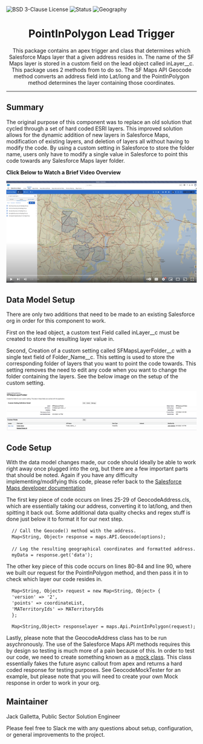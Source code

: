 ![BSD 3-Clause License](https://img.shields.io/badge/license-BSD%203--Clause-success)
![Status](https://img.shields.io/badge/status-Complete-green)
![Geography](https://img.shields.io/badge/Geography-US-blue)

<h1 align="center">PointInPolygon Lead Trigger</h1>
<p align="center">This package contains an apex trigger and class that determines which Salesforce Maps layer that a given address resides in. The name of the SF Maps layer is stored in a custom field on the lead object called inLayer__c.  This package uses 2 methods from to do so.  The SF Maps API Geocode method converts an address field into Lat/long and the PointInPolygon method determines the layer containing those coordinates. </p>

<!-- Sections below are Optional -->

---

## Summary

The original purpose of this component was to replace an old solution that cycled through a set of hard coded ESRI layers.  This improved solution allows for the dynamic addition of new layers in Salesforce Maps, modification of existing layers, and deletion of layers all without having to modify the code.  By using a custom setting in Salesforce to store the folder name, users only have to modify a single value in Salesforce to point this code towards any Salesforce Maps layer folder.

<b>Click Below to Watch a Brief Video Overview</b>

[![Watch the video](images/youtubeplayer.png)](https://www.youtube.com/watch?v=scIZWILpQRs)

## Data Model Setup

There are only two additions that need to be made to an existing Salesforce org in order for this component to work.  

First on the lead object, a custom text Field called inLayer__c must be created to store the resulting layer value in.

Second, Creation of a custom setting called SFMapsLayerFolder__c with a single text field of Folder_Name__c.  This setting is used to store the corresponding folder of layers that you want to point the code towards.  This setting removes the need to edit any code when you want to change the folder containing the layers.  See the below image on the setup of the custom setting.

![custom setting](images/customsetting.png)

## Code Setup

With the data model changes made, our code should ideally be able to work right away once plugged into the org, but there are a few important parts that should be noted.  Again if you have any difficulty implementing/modifying this code, please refer back to the <a href="https://developer.salesforce.com/docs/atlas.en-us.maps_developer_guide.meta/maps_developer_guide/maps_apex_pointinpolygon.htm">Salesforce Maps developer documentation</a>

The first key piece of code occurs on lines 25-29 of GeocodeAddress.cls, which are essentially taking our address, converting it to lat/long, and then spitting it back out.  Some additional data quality checks and regex stuff is done just below it to format it for our next step.
```
  // Call the Geocode() method with the address.
  Map<String, Object> response = maps.API.Geocode(options);
  
  // Log the resulting geographical coordinates and formatted address. 
  myData = response.get('data');
```

The other key piece of this code occurs on lines 80-84 and line 90, where we built our request for the PointInPolygon method, and then pass it in to check which layer our code resides in.

```
  Map<String, Object> request = new Map<String, Object> {
  'version' => '2',
  'points' => coordinateList,
  'MATerritoryIds' => MATerritoryIds
  };
```
```
  Map<String,Object> responselayer = maps.Api.PointInPolygon(request);
```

Lastly, please note that the GeocodeAddress class has to be run asychronously.  The use of the Salesforce Maps API methods requires this by design so testing is much more of a pain because of this.  In order to test our code, we need to create something known as a <a href="https://developer.salesforce.com/docs/atlas.en-us.apexcode.meta/apexcode/apex_classes_restful_http_testing_httpcalloutmock.htm">mock class</a>.  This class essentially fakes the future async callout from apex and returns a hard coded response for testing purposes.  See GeocodeMockTester for an example, but please note that you will need to create your own Mock response in order to work in your org.

## Maintainer

Jack Galletta, Public Sector Solution Engineer

Please feel free to Slack me with any questions about setup, configuration, or general improvements to the project.
